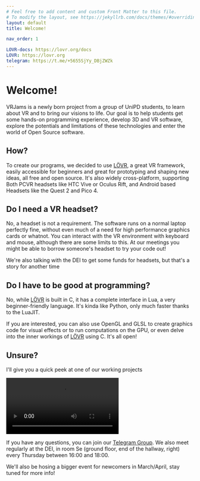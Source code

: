 ```yaml
---
# Feel free to add content and custom Front Matter to this file.
# To modify the layout, see https://jekyllrb.com/docs/themes/#overriding-theme-defaults
layout: default
title: Welcome!

nav_order: 1

LOVR-docs: https://lovr.org/docs
LOVR: https://lovr.org
telegram: https://t.me/+5655SjYy_DBjZWZk
---
```

# Welcome!
VRJams is a newly born project from a group of UniPD students, to learn about VR and to bring our visions to life.
Our goal is to help students get some hands-on programming experience, develop 3D and VR software, explore the potentials and limitations of these technologies and enter the world of Open Source software.

## How?
To create our programs, we decided to use [LÖVR]({{page.LOVR}}), a great VR framework, easily accessible for beginners and great for prototyping and shaping new ideas, all free and open source. It's also widely cross-platform, supporting Both PCVR headsets like HTC Vive or Oculus Rift, and Android based Headsets like the Quest 2 and Pico 4.

## Do I need a VR headset?
No, a headset is not a requirement. The software runs on a normal laptop perfectly fine, without even much of a need for high performance graphics cards or whatnot. You can interact with the VR environment with keyboard and mouse, although there are some limits to this. At our meetings you might be able to borrow someone's headset to try your code out!

We're also talking with the DEI to get some funds for headsets, but that's a story for another time

## Do I have to be good at programming?

No, while [LÖVR]({{page.LOVR}}) is built in C, it has a complete interface in Lua, a very beginner-friendly language. It's kinda like Python, only much faster thanks to the LuaJIT. 

If you are interested, you can also use OpenGL and GLSL to create graphics code for visual effects or to run computations on the GPU, or even delve into the inner workings of [LÖVR]({{page.LOVR}}) using C. It's all open!

## Unsure?

I'll give you a quick peek at one of our working projects

<div class="myvideo">
   <video  style="display:block; width:60%; height:auto;" autoplay controls loop="loop">
       <source src="assets/GTB3_comp.webm"  type="video/webm"  />
   </video>
</div>

If you have any questions, you can join our [Telegram Group]({{page.telegram}}). We also meet regularly at the DEI, in room Se (ground floor, end of the hallway, right) every Thursday between 16:00 and 18:00.

We'll also be hosing a bigger event for newcomers in March/April, stay tuned for more info!
